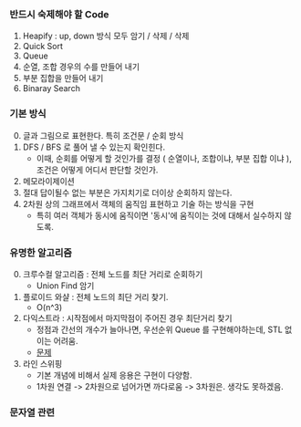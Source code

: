 ### 반드시 숙제해야 할 Code 

1. Heapify : up, down 방식 모두 암기 / 삭제 / 삭제
2. Quick Sort 
3. Queue 
4. 순열, 조합 경우의 수를 만들어 내기
5. 부분 집합을 만들어 내기
6. Binaray Search 

### 기본 방식

0. 글과 그림으로 표현한다. 특히 조건문 / 순회 방식
1. DFS / BFS 로 풀어 낼 수 있는지 확인힌다.
   - 이때, 순회를 어떻게 할 것인가를 결정 ( 순열이나, 조합이냐, 부분 집합 이냐 ), 조건은 어떻게 어디서 판단할 것인가.
2. 메모라이제이션
3. 절대 답이될수 없는 부분은 가지치기로 더이상 순회하지 않는다.
4. 2차원 상의 그래프에서 객체의 움직임 표현하고 기술 하는 방식을 구현
   - 특히 여러 객체가 동시에 움직이면 '동시'에 움직이는 것에 대해서 실수하지 않도록.

### 유명한 알고리즘

0. 크루수컬 알고리즘 : 전체 노드를 최단 거리로 순회하기
   - Union Find 암기
1. 플로이드 와샬 : 전체 노드의 최단 거리 찾기.
   - O(n^3)
2. 다익스트라 : 시작점에서 마지막점이 주어진 경우 최단거리 찾기 
   - 정점과 간선의 개수가 늘아나면, 우선순위 Queue 를 구현해야하는데, STL 없이는 어려움.
   - [문제](https://www.acmicpc.net/problem/1753)
3. 라인 스위핑
   - 기본 개념에 비해서 실제 응용은 구현이 다양함.
   - 1차원 연결 -> 2차원으로 넘어가면 까다로움 -> 3차원은. 생각도 못하겠음.
  
### 문자열 관련 
